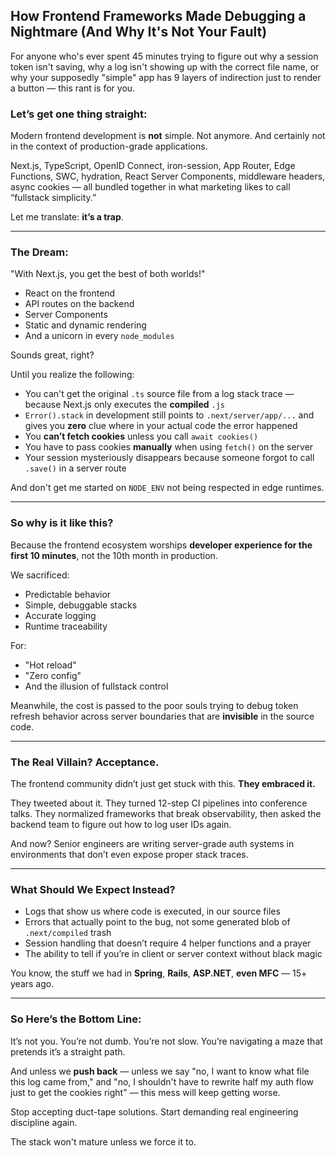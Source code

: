 ## How Frontend Frameworks Made Debugging a Nightmare (And Why It's Not Your Fault)

For anyone who's ever spent 45 minutes trying to figure out why a session token isn't saving, why a log isn't showing up with the correct file name, or why your supposedly "simple" app has 9 layers of indirection just to render a button — this rant is for you.

### Let’s get one thing straight:

Modern frontend development is **not** simple. Not anymore. And certainly not in the context of production-grade applications.

Next.js, TypeScript, OpenID Connect, iron-session, App Router, Edge Functions, SWC, hydration, React Server Components, middleware headers, async cookies — all bundled together in what marketing likes to call “fullstack simplicity.”

Let me translate: **it’s a trap**.

---

### The Dream:

"With Next.js, you get the best of both worlds!"

* React on the frontend
* API routes on the backend
* Server Components
* Static and dynamic rendering
* And a unicorn in every `node_modules`

Sounds great, right?

Until you realize the following:

* You can't get the original `.ts` source file from a log stack trace — because Next.js only executes the **compiled** `.js`
* `Error().stack` in development still points to `.next/server/app/...` and gives you **zero** clue where in your actual code the error happened
* You **can’t fetch cookies** unless you call `await cookies()`
* You have to pass cookies **manually** when using `fetch()` on the server
* Your session mysteriously disappears because someone forgot to call `.save()` in a server route

And don't get me started on `NODE_ENV` not being respected in edge runtimes.

---

### So why is it like this?

Because the frontend ecosystem worships **developer experience for the first 10 minutes**, not the 10th month in production.

We sacrificed:

* Predictable behavior
* Simple, debuggable stacks
* Accurate logging
* Runtime traceability

For:

* "Hot reload"
* "Zero config"
* And the illusion of fullstack control

Meanwhile, the cost is passed to the poor souls trying to debug token refresh behavior across server boundaries that are **invisible** in the source code.

---

### The Real Villain? Acceptance.

The frontend community didn’t just get stuck with this. **They embraced it.**

They tweeted about it.
They turned 12-step CI pipelines into conference talks.
They normalized frameworks that break observability, then asked the backend team to figure out how to log user IDs again.

And now? Senior engineers are writing server-grade auth systems in environments that don’t even expose proper stack traces.

---

### What Should We Expect Instead?

* Logs that show us where code is executed, in our source files
* Errors that actually point to the bug, not some generated blob of `.next/compiled` trash
* Session handling that doesn’t require 4 helper functions and a prayer
* The ability to tell if you’re in client or server context without black magic

You know, the stuff we had in **Spring**, **Rails**, **ASP.NET**, **even MFC** — 15+ years ago.

---

### So Here’s the Bottom Line:

It’s not you.
You’re not dumb.
You’re not slow.
You’re navigating a maze that pretends it’s a straight path.

And unless we **push back** — unless we say "no, I want to know what file this log came from," and "no, I shouldn't have to rewrite half my auth flow just to get the cookies right" — this mess will keep getting worse.

Stop accepting duct-tape solutions.
Start demanding real engineering discipline again.

The stack won't mature unless we force it to.

